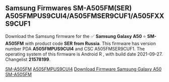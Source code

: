 <h2>Samsung Firmwares SM-A505FM(SER) A505FMPUS9CUI4/A505FMSER9CUF1/A505FXXS9CUF1</h2>
Download the Samsung firmware for the ✅ <strong>Samsung Galaxy A50 </strong> ⭐ <strong>SM-A505FM</strong> with product code <strong>SER</strong> <strong> from Russia</strong>. This firmware has version number PDA <strong>A505FMPUS9CUI4</strong> and CSC A505FMSER9CUF1. The operating system of this firmware is Android R , with build date 2021-09-27. Changelist <strong>21578199</strong>.


[SM-A505FM](https://samfirm.shop/samsung/model/SM-A505FM)
[A505FMPUS9CUI4](https://samfirm.shop/samsung/pda/A505FMPUS9CUI4)
[Download Firmware Samsung Galaxy A50 SM-A505FM](https://samfirm.shop/samsung/firmware/460119)
